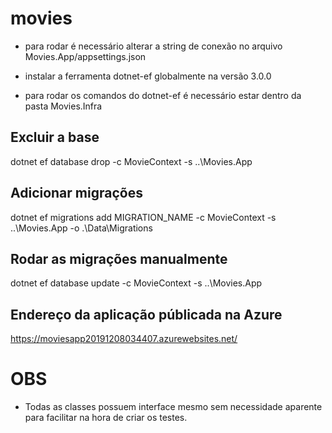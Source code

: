 # movies
 
- para rodar é necessário alterar a string de conexão no arquivo Movies.App/appsettings.json

- instalar a ferramenta dotnet-ef globalmente na versão 3.0.0

- para rodar os comandos do dotnet-ef é necessário estar dentro da pasta Movies.Infra

Excluir a base
--------------
dotnet ef database drop -c MovieContext -s ..\Movies.App

Adicionar migrações
-------------------
dotnet ef migrations add MIGRATION_NAME -c MovieContext -s ..\Movies.App -o .\Data\Migrations

Rodar as migrações manualmente
------------------------------
dotnet ef database update -c MovieContext -s ..\Movies.App 

Endereço da aplicação públicada na Azure
----------------------------------------
https://moviesapp20191208034407.azurewebsites.net/

# OBS
- Todas as classes possuem interface mesmo sem necessidade aparente para facilitar na hora de criar os testes.
